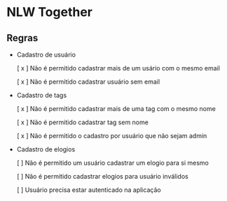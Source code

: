 # NLW Together

## Regras

- Cadastro de usuário

  [ x ] Não é permitido cadastrar mais de um usário com o mesmo email

  [ x ] Não é permitido cadastrar usuário sem email

- Cadastro de tags

  [ x ] Não é permitido cadastrar mais de uma tag com o mesmo nome

  [ x ] Não é permitido cadastrar tag sem nome

  [ x ] Não é permitido o cadastro por usuário que não sejam admin

- Cadastro de elogios

  [ ] Não é permitido um usuário cadastrar um elogio para si mesmo

  [ ] Não é permitido cadastrar elogios para usuário inválidos

  [ ] Usuário precisa estar autenticado na aplicação
